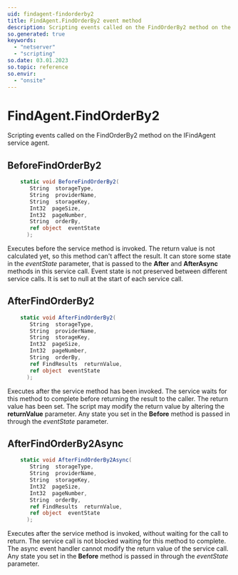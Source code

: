 ```yaml
---
uid: findagent-findorderby2
title: FindAgent.FindOrderBy2 event method
description: Scripting events called on the FindOrderBy2 method on the FindAgent service agent.
so.generated: true
keywords:
  - "netserver"
  - "scripting"
so.date: 03.01.2023
so.topic: reference
so.envir:
  - "onsite"
---
```

# FindAgent.FindOrderBy2

Scripting events called on the <see cref='M:SuperOffice.CRM.Services.IFindAgent.FindOrderBy2'>FindOrderBy2</see> method on the <see cref='IFindAgent'>IFindAgent</see>  service agent.

## BeforeFindOrderBy2
```cs
    static void BeforeFindOrderBy2(
       String  storageType,
       String  providerName,
       String  storageKey,
       Int32  pageSize,
       Int32  pageNumber,
       String  orderBy,
       ref object  eventState
      );
```
Executes before the service method is invoked.
The return value is not calculated yet, so this method can't affect the result.
It can store some state in the *eventState* parameter, that is passed to the **After** and **AfterAsync** methods in this service call.
Event state is not preserved between different service calls. It is set to null at the start of each service call.
## AfterFindOrderBy2
```cs
    static void AfterFindOrderBy2(
       String  storageType,
       String  providerName,
       String  storageKey,
       Int32  pageSize,
       Int32  pageNumber,
       String  orderBy,
       ref FindResults  returnValue,
       ref object  eventState
      );
```
Executes after the service method has been invoked. The service waits for this method to complete before returning the result to the caller.
The return value has been set. The script may modify the return value by altering the **returnValue** parameter.
Any state you set in the **Before** method is passed in through the *eventState* parameter.
## AfterFindOrderBy2Async
```cs
    static void AfterFindOrderBy2Async(
       String  storageType,
       String  providerName,
       String  storageKey,
       Int32  pageSize,
       Int32  pageNumber,
       String  orderBy,
       ref FindResults  returnValue,
       ref object  eventState
      );
```
Executes after the service method is invoked, without waiting for the call to return.
The service call is not blocked waiting for this method to complete.
The async event handler cannot modify the return value of the service call.
Any state you set in the **Before** method is passed in through the *eventState* parameter.

